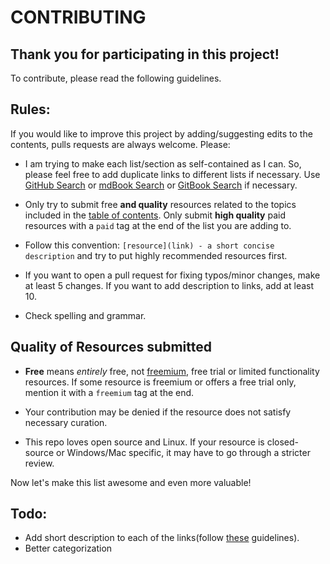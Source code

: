 # CONTRIBUTING

## Thank you for participating in this project!

To contribute, please read the following guidelines.

## Rules:

If you would like to improve this project by adding/suggesting edits to the contents, pulls requests are always welcome. Please:

* I am trying to make each list/section as self-contained as I can. So, please feel free to add duplicate links to different lists if necessary. Use [GitHub Search](https://github.com/rsapkf/goodies/search?q=something&unscoped_q=something) or [mdBook Search](https://rsapkf.github.io/goodies/?search=something) or [GitBook Search](https://goodies.gitbook.io/goodies/?q=something) if necessary.

* Only try to submit free **and quality** resources related to the topics included in the [table of contents](README.md#table-of-contents). Only submit __high quality__ paid resources with a `paid` tag at the end of the list you are adding to.

* Follow this convention: `[resource](link) - a short concise description` and try to put highly recommended resources first.

* If you want to open a pull request for fixing typos/minor changes, make at least 5 changes. If you want to add description to links, add at least 10.

* Check spelling and grammar.

## Quality of Resources submitted

* **Free** means *entirely* free, not [freemium](https://en.wikipedia.org/wiki/Freemium), free trial or limited functionality resources. If some resource is freemium or offers a free trial only, mention it with a ```freemium``` tag at the end.

* Your contribution may be denied if the resource does not satisfy necessary curation.

* This repo loves open source and Linux. If your resource is closed-source or Windows/Mac specific, it may have to go through a stricter review.

Now let's make this list awesome and even more valuable!

## Todo:
- Add short description to each of the links(follow [these](https://github.com/sindresorhus/awesome/issues/928) guidelines).
- Better categorization

